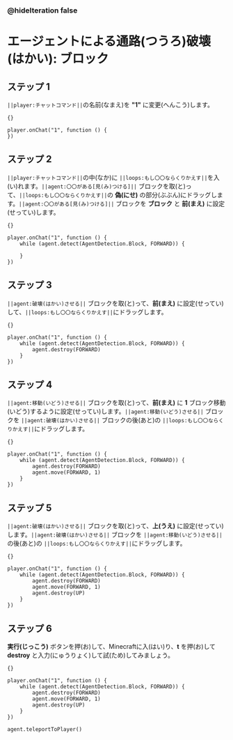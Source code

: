 ### @hideIteration false

# エージェントによる通路(つうろ)破壊(はかい): ブロック

## ステップ 1
``||player:チャットコマンド||``の名前(なまえ)を **"1"** に変更(へんこう)します。

```template
{}
```

```blocks
player.onChat("1", function () {
})
```

## ステップ 2
``||player:チャットコマンド||``の中(なか)に ``||loops:もし〇〇ならくりかえす||``を入(い)れます。``||agent:〇〇がある[見(み)つける]||`` ブロックを取(と)って、``||loops:もし〇〇ならくりかえす||``の **偽(にせ)** の部分(ぶぶん)にドラッグします。``||agent:〇〇がある[見(み)つける]||`` ブロックを **ブロック** と **前(まえ)** に設定(せってい)します。

```template
{}
```

```blocks
player.onChat("1", function () {
    while (agent.detect(AgentDetection.Block, FORWARD)) {
    	
    }
})
```

## ステップ 3
``||agent:破壊(はかい)させる||`` ブロックを取(と)って、**前(まえ)** に設定(せってい)して、``||loops:もし〇〇ならくりかえす||``にドラッグします。

```template
{}
```

```blocks
player.onChat("1", function () {
    while (agent.detect(AgentDetection.Block, FORWARD)) {
        agent.destroy(FORWARD)
    }
})
```

## ステップ 4

``||agent:移動(いどう)させる||`` ブロックを取(と)って、**前(まえ)** に **1** ブロック移動(いどう)するように設定(せってい)します。``||agent:移動(いどう)させる||`` ブロックを ``||agent:破壊(はかい)させる||`` ブロックの後(あと)の ``||loops:もし〇〇ならくりかえす||``にドラッグします。

```template
{}
```

```blocks
player.onChat("1", function () {
    while (agent.detect(AgentDetection.Block, FORWARD)) {
        agent.destroy(FORWARD)
        agent.move(FORWARD, 1)
    }
})
```

## ステップ 5

``||agent:破壊(はかい)させる||`` ブロックを取(と)って、**上(うえ)** に設定(せってい)します。``||agent:破壊(はかい)させる||`` ブロックを ``||agent:移動(いどう)させる||`` の後(あと)の ``||loops:もし〇〇ならくりかえす||``にドラッグします。

```template
{}
```

```blocks
player.onChat("1", function () {
    while (agent.detect(AgentDetection.Block, FORWARD)) {
        agent.destroy(FORWARD)
        agent.move(FORWARD, 1)
        agent.destroy(UP)
    }
})
```

## ステップ 6

**実行(じっこう)** ボタンを押(お)して、Minecraftに入(はい)り、**t** を押(お)して **destroy** と入力(にゅうりょく)して試(ため)してみましょう。

```template
{}
```

```blocks
player.onChat("1", function () { 
    while (agent.detect(AgentDetection.Block, FORWARD)) { 
        agent.destroy(FORWARD) 
        agent.move(FORWARD, 1) 
        agent.destroy(UP) 
    } 
})
```

```ghost
agent.teleportToPlayer()
```